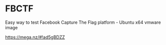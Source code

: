 # FBCTF
Easy way to test Facebook Capture The Flag platform - Ubuntu x64 vmware image

https://mega.nz/#!ad5gBDZZ
